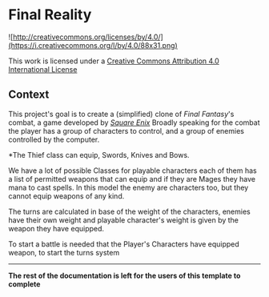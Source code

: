 Final Reality
=============

![http://creativecommons.org/licenses/by/4.0/](https://i.creativecommons.org/l/by/4.0/88x31.png)

This work is licensed under a 
[Creative Commons Attribution 4.0 International License](http://creativecommons.org/licenses/by/4.0/)

Context
-------

This project's goal is to create a (simplified) clone of _Final Fantasy_'s combat, a game developed
by [_Square Enix_](https://www.square-enix.com)
Broadly speaking for the combat the player has a group of characters to control, and a group of 
enemies controlled by the computer.

*The Thief class can equip, Swords, Knives and Bows.

We have a lot of possible Classes for playable characters each of them has a list of permitted 
weapons that can equip and if they are Mages they have mana to cast spells. In this model
the enemy are characters too, but they cannot equip weapons of any kind.

The turns are calculated in base of the weight of the characters, enemies have their own weight and
playable character's weight is given by the weapon they have equipped. 

To start a battle is needed that the Player's Characters have equipped weapon, to start the turns system

----
**The rest of the documentation is left for the users of this template to complete**
